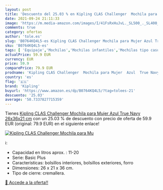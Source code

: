 ```yaml
---
layout: post
title: 'Descuento del 25.03 % en Kipling CLAS Challenger  Mochila para Mu'
date: 2021-09-24 21:11:33
image: 'https://m.media-amazon.com/images/I/41FsRxHuJvL._SL500_._SL400_.jpg'
comments: true
category: ofertas
author: 'tole.es'
slug: 'B0764KQ4L5-es Kipling CLAS Challenger Mochila para Mujer Azul True Navy...'
sku: 'B0764KQ4L5-es'
tags: [ 'Equipaje','Mochilas','Mochilas infantiles','Mochilas tipo casual','kipling','mochila', ]
actualPrice: 59.9 EUR
currency: EUR
price: 59.9
comparePrice: 79.9 EUR
prodname: 'Kipling CLAS Challenger  Mochila para Mujer  Azul  True Navy   26x36x21 cm'
country: 'es'
flag: '🇪🇸'
brand: 'Kipling'
buyurl: 'https://www.amazon.es/dp/B0764KQ4L5/?tag=tolees-21'
descuento: '25.03'
average: '50.7337827715359'
---
```


Tienes [Kipling CLAS Challenger  Mochila para Mujer  Azul  True Navy   26x36x21 cm](https://www.amazon.es/dp/B0764KQ4L5/?tag=tolees-21) con un 25.03 % de descuento con precio de oferta de 59.9 EUR (original: 79.9 EUR) en el siguiente enlace!

[![Kipling CLAS Challenger  Mochila para Mu](https://m.media-amazon.com/images/I/41FsRxHuJvL._SL500_._SL400_.jpg)](https://www.amazon.es/dp/B0764KQ4L5/?tag=tolees-21)

ℹ️:

- Capacidad en litros aprox. : 11-20
- Serie: Basic Plus
- Características: bolsillos interiores, bolsillos exteriores, forro
- Dimensiones: 26 x 21 x 36 cm.
- Tipo de cierre: cremallera.

[🛒 Accede a la oferta!!](https://www.amazon.es/dp/B0764KQ4L5/?tag=tolees-21)

